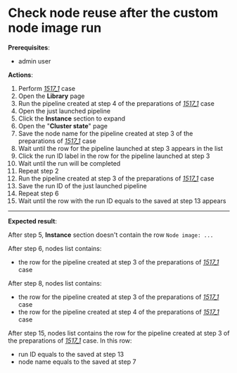 # Check node reuse after the custom node image run

**Prerequisites**:

- admin user

**Actions**:

1. Perform [_1517\_1_](1517_1.md) case
2. Open the **Library** page
3. Run the pipeline created at step 4 of the preparations of [_1517\_1_](1517_1.md) case
4. Open the just launched pipeline
5. Click the **Instance** section to expand
6. Open the "**Cluster state**" page
7. Save the node name for the pipeline created at step 3 of the preparations of [_1517\_1_](1517_1.md) case
8. Wait until the row for the pipeline launched at step 3 appears in the list
9. Click the run ID label in the row for the pipeline launched at step 3
10. Wait until the run will be completed
11. Repeat step 2
12. Run the pipeline created at step 3 of the preparations of [_1517\_1_](1517_1.md) case
13. Save the run ID of the just launched pipeline
14. Repeat step 6
15. Wait until the row with the run ID equals to the saved at step 13 appears

***

**Expected result**:

After step 5, **Instance** section doesn't contain the row `Node image: ...`

After step 6, nodes list contains:

- the row for the pipeline created at step 3 of the preparations of [_1517\_1_](1517_1.md) case

After step 8, nodes list contains:

- the row for the pipeline created at step 3 of the preparations of [_1517\_1_](1517_1.md) case
- the row for the pipeline created at step 4 of the preparations of [_1517\_1_](1517_1.md) case

After step 15, nodes list contains the row for the pipeline created at step 3 of the preparations of [_1517\_1_](1517_1.md) case. In this row:

- run ID equals to the saved at step 13
- node name equals to the saved at step 7

